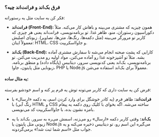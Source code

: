 ### فرق بک‌اند و فرانت‌اند چیه؟

  

فکر کن یه سایت مثل یه رستورانه:

  

- **فرانت‌اند (Front-End):** همون چیزیه که مشتری می‌بینه و باهاش کار می‌کنه. مثلاً دکوراسیون رستوران، منو، ظاهر غذا. تو برنامه‌نویسی، فرانت‌اند یعنی هر چیزی که کاربر تو مرورگر می‌بینه (مثل دکمه‌ها، رنگ‌ها، متن‌ها، تصاویر). زبونای اصلیش معمولاً اینان: HTML، CSS و جاوااسکریپت.
  
- **بک‌اند (Back-End):** کارایی که پشت صحنه انجام می‌شه تا سفارش مشتری آماده بشه. مثلاً تو آشپزخونه غذا رو آماده می‌کنن، مواد اولیه رو مدیریت می‌کنن. تو برنامه‌نویسی، بک‌اند یعنی کدنویسی سرور، دیتابیس (پایگاه داده) و منطق برنامه. زبونایی مثل پایتون، جاوا، PHP یا Node.js معمولاً برای بک‌اند استفاده می‌شن.
  

#### یه مثال ساده:

  

فرض کن یه سایت داری که کاربر می‌تونه توش یه فرم پر کنه و اسم خودشو بفرسته:

  

- **فرانت‌اند:** ظاهر فرم (یه کادر خوشگل برای وارد کردن اسم، یه دکمه «ارسال» با رنگ آبی) با HTML و CSS ساخته می‌شه. اگه بخوای با کلیک روی دکمه یه پیغام بامزه نشون بده، با جاوااسکریپت کد می‌نویسی.
  
- **بک‌اند:** وقتی کاربر دکمه «ارسال» رو می‌زنه، اسمش می‌ره به سرور. بک‌اند با یه زبونی مثل پایتون یا Node.js می‌گیره این اسم رو، تو دیتابیس ذخیره می‌کنه و یه جواب مثل «اسم شما ثبت شد!» برمی‌گردونه.